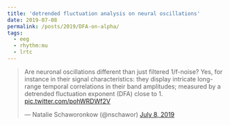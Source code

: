 ```yaml
---
title: 'detrended fluctuation analysis on neural oscillations'
date: 2019-07-08
permalink: /posts/2019/DFA-on-alpha/
tags:
  - eeg
  - rhythm:mu
  - lrtc
---
```


<blockquote class="twitter-tweet" ><p lang="en" dir="ltr">Are neuronal oscillations different than just filtered 1/f-noise? Yes, for instance in their signal characteristics: they display intricate long-range temporal correlations in their band amplitudes; measured by a detrended fluctuation exponent (DFA) close to 1. <a href="https://t.co/pohWRDWf2V">pic.twitter.com/pohWRDWf2V</a></p>&mdash; Natalie Schaworonkow (@nschawor) <a href="https://twitter.com/nschawor/status/1148304876079726592?ref_src=twsrc%5Etfw">July 8, 2019</a></blockquote><script async src="https://platform.twitter.com/widgets.js" charset="utf-8"></script>
